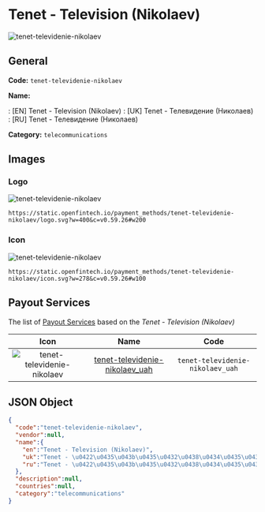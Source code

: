 
# Tenet - Television (Nikolaev) 
![tenet-televidenie-nikolaev](https://static.openfintech.io/payment_methods/tenet-televidenie-nikolaev/logo.svg?w=400&c=v0.59.26#w200)  

## General 
**Code:** `tenet-televidenie-nikolaev` 
 
**Name:** 
 
:	[EN] Tenet - Television (Nikolaev) 
:	[UK] Tenet - Телевидение (Николаев) 
:	[RU] Tenet - Телевидение (Николаев) 
 
**Category:** `telecommunications` 
 

## Images 

### Logo 
![tenet-televidenie-nikolaev](https://static.openfintech.io/payment_methods/tenet-televidenie-nikolaev/logo.svg?w=400&c=v0.59.26#w200)  

```
https://static.openfintech.io/payment_methods/tenet-televidenie-nikolaev/logo.svg?w=400&c=v0.59.26#w200
```  

### Icon 
![tenet-televidenie-nikolaev](https://static.openfintech.io/payment_methods/tenet-televidenie-nikolaev/icon.svg?w=278&c=v0.59.26#w100)  

```
https://static.openfintech.io/payment_methods/tenet-televidenie-nikolaev/icon.svg?w=278&c=v0.59.26#w100
```  

## Payout Services 
 
The list of [Payout Services](/payout-services/) based on the _Tenet - Television (Nikolaev)_ 

|Icon|Name|Code| 
|:---:|:---:|:---:| 
|![tenet-televidenie-nikolaev](https://static.openfintech.io/payout_methods/tenet-televidenie-nikolaev/icon.svg?w=278&c=v0.59.26#w40) |[tenet-televidenie-nikolaev_uah](/payout-services/tenet-televidenie-nikolaev_uah/)|`tenet-televidenie-nikolaev_uah`| 
 

## JSON Object 

```json
{
  "code":"tenet-televidenie-nikolaev",
  "vendor":null,
  "name":{
    "en":"Tenet - Television (Nikolaev)",
    "uk":"Tenet - \u0422\u0435\u043b\u0435\u0432\u0438\u0434\u0435\u043d\u0438\u0435 (\u041d\u0438\u043a\u043e\u043b\u0430\u0435\u0432)",
    "ru":"Tenet - \u0422\u0435\u043b\u0435\u0432\u0438\u0434\u0435\u043d\u0438\u0435 (\u041d\u0438\u043a\u043e\u043b\u0430\u0435\u0432)"
  },
  "description":null,
  "countries":null,
  "category":"telecommunications"
}
```  
